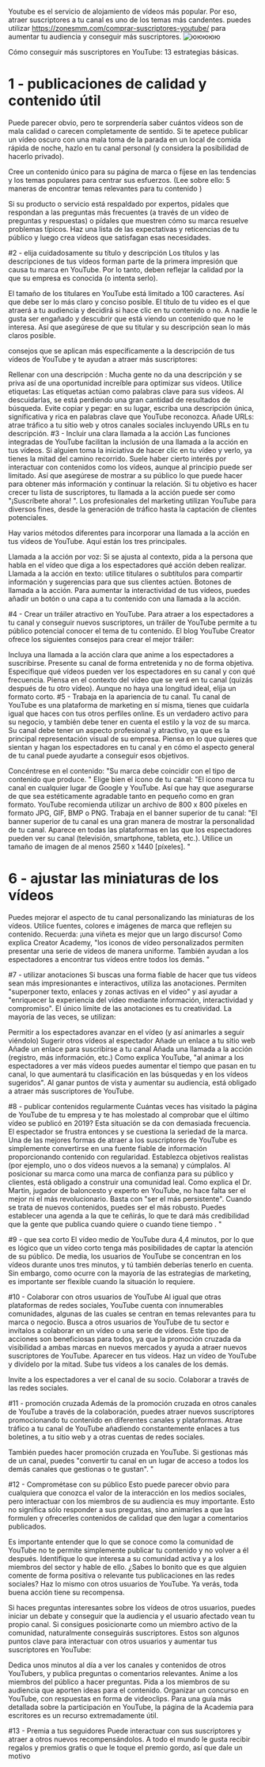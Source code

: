 Youtube es el servicio de alojamiento de vídeos más popular. Por eso, atraer suscriptores a tu canal es uno de los temas más candentes. puedes utilizar https://zonesmm.com/comprar-suscriptores-youtube/ para aumentar tu audiencia y conseguir más suscriptores.
![ююююю](https://user-images.githubusercontent.com/87905277/126874287-a575b8d5-d825-4f44-b0b8-0dd6053eb58a.png)

Cómo conseguir más suscriptores en YouTube: 13 estrategias básicas.
# 1 - publicaciones de calidad y contenido útil
Puede parecer obvio, pero te sorprendería saber cuántos vídeos son de mala calidad o carecen completamente de sentido. Si te apetece publicar un vídeo oscuro con una mala toma de la parada en un local de comida rápida de noche, hazlo en tu canal personal (y considera la posibilidad de hacerlo privado).

Cree un contenido único para su página de marca o fíjese en las tendencias y los temas populares para centrar sus esfuerzos. (Lee sobre ello: 5 maneras de encontrar temas relevantes para tu contenido )

Si su producto o servicio está respaldado por expertos, pídales que respondan a las preguntas más frecuentes (a través de un vídeo de preguntas y respuestas) o pídales que muestren cómo su marca resuelve problemas típicos. Haz una lista de las expectativas y reticencias de tu público y luego crea vídeos que satisfagan esas necesidades.

#2 - elija cuidadosamente su título y descripción
Los títulos y las descripciones de tus vídeos forman parte de la primera impresión que causa tu marca en YouTube. Por lo tanto, deben reflejar la calidad por la que su empresa es conocida (o intenta serlo).

El tamaño de los titulares en YouTube está limitado a 100 caracteres. Así que debe ser lo más claro y conciso posible. El título de tu vídeo es el que atraerá a tu audiencia y decidirá si hace clic en tu contenido o no.  A nadie le gusta ser engañado y descubrir que está viendo un contenido que no le interesa. Así que asegúrese de que su titular y su descripción sean lo más claros posible.

 consejos que se aplican más específicamente a la descripción de tus vídeos de YouTube y te ayudan a atraer más suscriptores:

Rellenar con una descripción : Mucha gente no da una descripción y se priva así de una oportunidad increíble para optimizar sus vídeos.
Utilice etiquetas: Las etiquetas actúan como palabras clave para sus vídeos. Al descuidarlas, se está perdiendo una gran cantidad de resultados de búsqueda.
Evite copiar y pegar: en su lugar, escriba una descripción única, significativa y rica en palabras clave que YouTube reconozca.
Añade URLs: atrae tráfico a tu sitio web y otros canales sociales incluyendo URLs en tu descripción.
#3 - Incluir una clara llamada a la acción
Las funciones integradas de YouTube facilitan la inclusión de una llamada a la acción en tus vídeos. Si alguien toma la iniciativa de hacer clic en tu vídeo y verlo, ya tienes la mitad del camino recorrido. Suele haber cierto interés por interactuar con contenidos como los vídeos, aunque al principio puede ser limitado. Así que asegúrese de mostrar a su público lo que puede hacer para obtener más información y continuar la relación. Si tu objetivo es hacer crecer tu lista de suscriptores, tu llamada a la acción puede ser como "¡Suscríbete ahora! ". Los profesionales del marketing utilizan YouTube para diversos fines, desde la generación de tráfico hasta la captación de clientes potenciales.

Hay varios métodos diferentes para incorporar una llamada a la acción en tus vídeos de YouTube. Aquí están los tres principales.

Llamada a la acción por voz: Si se ajusta al contexto, pida a la persona que habla en el vídeo que diga a los espectadores qué acción deben realizar.
Llamada a la acción en texto: utilice titulares o subtítulos para compartir información y sugerencias para que sus clientes actúen.
Botones de llamada a la acción. Para aumentar la interactividad de tus vídeos, puedes añadir un botón o una capa a tu contenido con una llamada a la acción.

#4 - Crear un tráiler atractivo en YouTube.
Para atraer a los espectadores a tu canal y conseguir nuevos suscriptores, un tráiler de YouTube permite a tu público potencial conocer el tema de tu contenido. El blog YouTube Creator ofrece los siguientes consejos para crear el mejor tráiler:

Incluya una llamada a la acción clara que anime a los espectadores a suscribirse.
Presente su canal de forma entretenida y no de forma objetiva.
Especifique qué vídeos pueden ver los espectadores en su canal y con qué frecuencia.
Piensa en el contexto del vídeo que se verá en tu canal (quizás después de tu otro vídeo).
Aunque no haya una longitud ideal, elija un formato corto.
#5 - Trabaja en la apariencia de tu canal.
Tu canal de YouTube es una plataforma de marketing en sí misma, tienes que cuidarla igual que haces con tus otros perfiles online. Es un verdadero activo para su negocio, y también debe tener en cuenta el estilo y la voz de su marca. Su canal debe tener un aspecto profesional y atractivo, ya que es la principal representación visual de su empresa. Piensa en lo que quieres que sientan y hagan los espectadores en tu canal y en cómo el aspecto general de tu canal puede ayudarte a conseguir esos objetivos.

Concéntrese en el contenido: "Su marca debe coincidir con el tipo de contenido que produce. "
Elige bien el icono de tu canal: "El icono marca tu canal en cualquier lugar de Google y YouTube. Así que hay que asegurarse de que sea estéticamente agradable tanto en pequeño como en gran formato. YouTube recomienda utilizar un archivo de 800 x 800 píxeles en formato JPG, GIF, BMP o PNG.
Trabaja en el banner superior de tu canal: "El banner superior de tu canal es una gran manera de mostrar la personalidad de tu canal. Aparece en todas las plataformas en las que los espectadores pueden ver su canal (televisión, smartphone, tableta, etc.). Utilice un tamaño de imagen de al menos 2560 x 1440 [píxeles]. "

# 6 - ajustar las miniaturas de los vídeos
Puedes mejorar el aspecto de tu canal personalizando las miniaturas de los vídeos. Utilice fuentes, colores e imágenes de marca que reflejen su contenido. Recuerda: ¡una viñeta es mejor que un largo discurso! Como explica Creator Academy, "los iconos de vídeo personalizados permiten presentar una serie de vídeos de manera uniforme. También ayudan a los espectadores a encontrar tus vídeos entre todos los demás. "


#7 - utilizar anotaciones
Si buscas una forma fiable de hacer que tus vídeos sean más impresionantes e interactivos, utiliza las anotaciones. Permiten "superponer texto, enlaces y zonas activas en el vídeo" y así ayudar a "enriquecer la experiencia del vídeo mediante información, interactividad y compromiso". El único límite de las anotaciones es tu creatividad. La mayoría de las veces, se utilizan:

Permitir a los espectadores avanzar en el vídeo (y así animarles a seguir viéndolo)
Sugerir otros vídeos al espectador
Añade un enlace a tu sitio web
Añade un enlace para suscribirse a tu canal
Añada una llamada a la acción (registro, más información, etc.)
Como explica YouTube, "al animar a los espectadores a ver más vídeos puedes aumentar el tiempo que pasan en tu canal, lo que aumentará tu clasificación en las búsquedas y en los vídeos sugeridos". Al ganar puntos de vista y aumentar su audiencia, está obligado a atraer más suscriptores de YouTube.



#8 - publicar contenidos regularmente
Cuántas veces has visitado la página de YouTube de tu empresa y te has molestado al comprobar que el último vídeo se publicó en 2019? Esta situación se da con demasiada frecuencia. El espectador se frustra entonces y se cuestiona la seriedad de la marca. Una de las mejores formas de atraer a los suscriptores de YouTube es simplemente convertirse en una fuente fiable de información proporcionando contenido con regularidad. Establezca objetivos realistas (por ejemplo, uno o dos vídeos nuevos a la semana) y cúmplalos. 
Al posicionar su marca como una marca de confianza para su público y clientes, está obligado a construir una comunidad leal. Como explica el Dr. Martin, jugador de baloncesto y experto en YouTube, no hace falta ser el mejor ni el más revolucionario. Basta con "ser el más persistente". Cuando se trata de nuevos contenidos, puedes ser el más robusto. Puedes establecer una agenda a la que te ceñirás, lo que te dará más credibilidad que la gente que publica cuando quiere o cuando tiene tiempo . "

#9 - que sea corto
El vídeo medio de YouTube dura 4,4 minutos, por lo que es lógico que un vídeo corto tenga más posibilidades de captar la atención de su público. De media, los usuarios de YouTube se concentran en los vídeos durante unos tres minutos, y tú también deberías tenerlo en cuenta. Sin embargo, como ocurre con la mayoría de las estrategias de marketing, es importante ser flexible cuando la situación lo requiere.

#10 - Colaborar con otros usuarios de YouTube
Al igual que otras plataformas de redes sociales, YouTube cuenta con innumerables comunidades, algunas de las cuales se centran en temas relevantes para tu marca o negocio. Busca a otros usuarios de YouTube de tu sector e invítalos a colaborar en un vídeo o una serie de vídeos. Este tipo de acciones son beneficiosas para todos, ya que la promoción cruzada da visibilidad a ambas marcas en nuevos mercados y ayuda a atraer nuevos suscriptores de YouTube.
Aparecer en tus vídeos.
Haz un vídeo de YouTube y divídelo por la mitad.
Sube tus vídeos a los canales de los demás.

Invite a los espectadores a ver el canal de su socio.
Colaborar a través de las redes sociales.


#11 - promoción cruzada
Además de la promoción cruzada en otros canales de YouTube a través de la colaboración, puedes atraer nuevos suscriptores promocionando tu contenido en diferentes canales y plataformas. Atrae tráfico a tu canal de YouTube añadiendo constantemente enlaces a tus boletines, a tu sitio web y a otras cuentas de redes sociales.

También puedes hacer promoción cruzada en YouTube. Si gestionas más de un canal, puedes "convertir tu canal en un lugar de acceso a todos los demás canales que gestionas o te gustan". "

#12 - Comprométase con su público
Esto puede parecer obvio para cualquiera que conozca el valor de la interacción en los medios sociales, pero interactuar con los miembros de su audiencia es muy importante. Esto no significa sólo responder a sus preguntas, sino animarles a que las formulen y ofrecerles contenidos de calidad que den lugar a comentarios publicados.

Es importante entender que lo que se conoce como la comunidad de YouTube no te permite simplemente publicar tu contenido y no volver a él después. Identifique lo que interesa a su comunidad activa y a los miembros del sector y hable de ello. ¿Sabes lo bonito que es que alguien comente de forma positiva o relevante tus publicaciones en las redes sociales? Haz lo mismo con otros usuarios de YouTube. Ya verás, toda buena acción tiene su recompensa.

Si haces preguntas interesantes sobre los vídeos de otros usuarios, puedes iniciar un debate y conseguir que la audiencia y el usuario afectado vean tu propio canal. Si consigues posicionarte como un miembro activo de la comunidad, naturalmente conseguirás suscriptores. Estos son algunos puntos clave para interactuar con otros usuarios y aumentar tus suscriptores en YouTube:

Dedica unos minutos al día a ver los canales y contenidos de otros YouTubers, y publica preguntas o comentarios relevantes.
Anime a los miembros del público a hacer preguntas.
Pida a los miembros de su audiencia que aporten ideas para el contenido.
Organizar un concurso en YouTube, con respuestas en forma de videoclips.
Para una guía más detallada sobre la participación en YouTube, la página de la Academia para escritores es un recurso extremadamente útil.

#13 - Premia a tus seguidores
Puede interactuar con sus suscriptores y atraer a otros nuevos recompensándolos. A todo el mundo le gusta recibir regalos y premios gratis o que le toque el premio gordo, así que dale un motivo 
